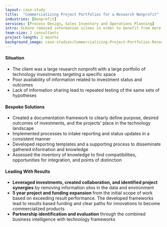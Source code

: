 ```yaml
---
layout: case-study
title:  "Commercializing Project Portfolios for a Research Nonprofit"
industries: [Nonprofit]
services: [Process Design, Sales Inventory and Operations Planning]
intro: SLKone removed information siloes in order to benefit from more than the sum of the organizations knowledge and capabilities.  Our methodology fostered collaboration through knowledge integration.
team-size: 2 consultants
project-length: 2 months
background_image: case-studies/Commercializing-Project-Portfolios-Research-Nonprofit.jpg
---
```


#### Situation
- The client was a large research nonprofit with a large portfolio of technology investments targeting a specific space
- Poor availability of information related to investment status and outcomes
- Lack of information sharing lead to repeated testing of the same sets of hypotheses


#### Bespoke Solutions
- Created a documentation framework to clearly define purpose, desired outcomes of investments, and the projects' place in the technology landscape
- Implemented processes to intake reporting and status updates in a consistent manner
- Developed reporting templates and a supporting process to disseminate gathered information and knowledge
- Assessed the inventory of knowledge to find compatibilities, opportunities for integration, and points of distinction

#### Leading With Results
- **Leveraged investments, created collaboration, and identified project synergies** by removing information silos in the data and environment
- **5 year project and funding expansion** from the initial scope of work based on exceeding result performance.  The developed frameworks lead to results based funding and clear paths for innovations to become commercialized products
- **Partnership identification and evaluation** through the combined business intelligence with technology frameworks
